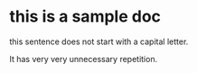 # this is a sample doc

this sentence does not start with a capital letter.

It has very very unnecessary repetition.
